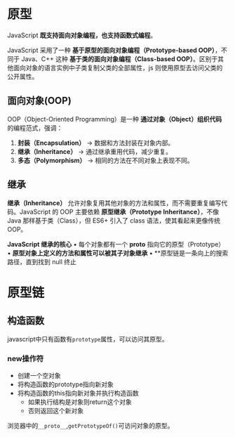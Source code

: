 

# 原型
JavaScript **既支持面向对象编程，也支持函数式编程**。

JavaScript 采用了一种 **基于原型的面向对象编程（Prototype-based OOP）**，不同于 Java、C++ 这种 **基于类的面向对象编程（Class-based OOP）**。区别于其他面向对象的语言实例中子类复制父类的全部属性，js 则使用原型去访问父类的公开属性。

## 面向对象(OOP)
OOP（Object-Oriented Programming）是一种 **通过对象（Object）组织代码** 的编程范式，强调：
1. **封装（Encapsulation）** → 数据和方法封装在对象内部。
2. **继承（Inheritance）** → 通过继承重用代码，减少重复。
3. **多态（Polymorphism）** → 相同的方法在不同对象上表现不同。


## 继承
**继承（Inheritance）** 允许对象复用其他对象的方法和属性，而不需要重复编写代码。JavaScript 的 OOP 主要依赖 **原型继承（Prototype Inheritance）**，不像 Java 那样基于类（Class），但 ES6+ 引入了 class 语法，使其看起来更像传统 OOP。

**JavaScript 继承的核心**
	• 每个对象都有一个 __proto__ 指向它的原型（Prototype）
	• **原型对象上定义的方法和属性可以被其子对象继承**
	• **原型链是一条向上的搜索路径，直到找到 null 终止

# 原型链
## 构造函数
javascript中只有函数有`prototype`属性，可以访问其原型。

### new操作符
- 创建一个空对象
- 将构造函数的prototype指向新对象
- 将构造函数的this指向新对象并执行构造函数
	- 如果执行结构是对象则return这个对象
	- 否则返回这个新对象

浏览器中的`__proto__`,`getPrototypeOf()`可访问对象的原型。